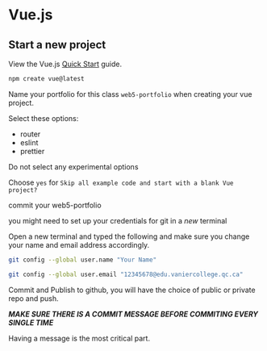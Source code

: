# Vue.js

## Start a new project

View the Vue.js [Quick Start](https://vuejs.org/guide/quick-start) guide.

```bash
npm create vue@latest
```

Name your portfolio for this class `web5-portfolio` when creating your vue project.

Select these options:

- router
- eslint
- prettier

Do not select any experimental options

Choose `yes` for `Skip all example code and start with a blank Vue project?`

commit your web5-portfolio

you might need to set up your credentials for git in a *new* terminal

Open a new terminal and typed the following and make sure you change your name and email address accordingly.

```bash
git config --global user.name "Your Name"
```

```bash
git config --global user.email "12345678@edu.vaniercollege.qc.ca"
```

Commit and Publish to github, you will have the choice of public or private repo and push.

**_MAKE SURE THERE IS A COMMIT MESSAGE BEFORE COMMITING EVERY SINGLE TIME_**

Having a message is the most critical part.
